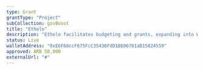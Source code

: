 ```yaml
---
type: Grant
grantType: "Project"
subCollection: govBoost
title: "Ethelo"
description: "Ethelo facilitates budgeting and grants, expanding into Web3 with Gitcoin, Big Green DAO, Decentraland, and Plurality Labs."
status: Live
walletAddress: "0xE6F68ccF675FcC35436FdD18696701aB15824559"
approved: ARB 50,000
externalUrl: "#"
---
```

